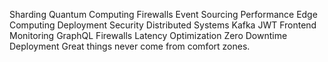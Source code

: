 Sharding Quantum Computing Firewalls Event Sourcing Performance Edge Computing Deployment Security Distributed Systems Kafka JWT
Frontend Monitoring GraphQL Firewalls Latency Optimization Zero Downtime Deployment Great things never come from comfort zones.
